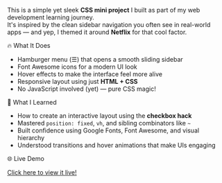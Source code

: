 This is a simple yet sleek **CSS mini project** I built as part of my web development learning journey.  
It's inspired by the clean sidebar navigation you often see in real-world apps — and yep, I themed it around **Netflix** for that cool factor.

 🔥 What It Does

- Hamburger menu (☰) that opens a smooth sliding sidebar
- Font Awesome icons for a modern UI look
- Hover effects to make the interface feel more alive
- Responsive layout using just **HTML + CSS**
- No JavaScript involved (yet) — pure CSS magic!

 🧠 What I Learned

- How to create an interactive layout using the **checkbox hack**
- Mastered `position: fixed`, `vh`, and sibling combinators like `~`
- Built confidence using Google Fonts, Font Awesome, and visual hierarchy
- Understood transitions and hover animations that make UIs engaging

 🌐 Live Demo

[Click here to view it live!](https://css-mini-project-rose.vercel.app)


